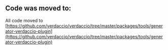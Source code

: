 ## Code was moved to:

All code moved to [https://github.com/verdaccio/verdaccio/tree/master/packages/tools/generator-verdaccio-plugin](https://github.com/verdaccio/verdaccio/tree/master/packages/tools/generator-verdaccio-plugin)
